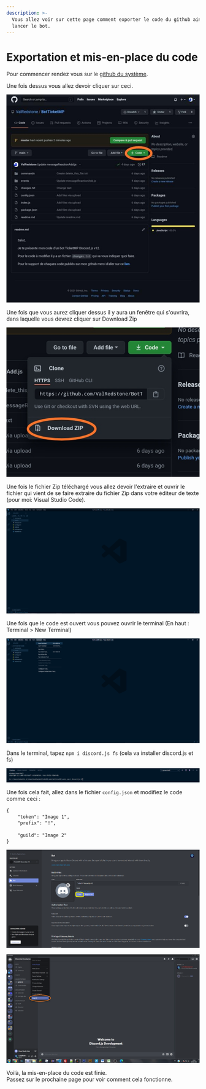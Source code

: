 ```yaml
---
description: >-
  Vous allez voir sur cette page comment exporter le code du github ainsi que de
  lancer le bot.
---
```


# Exportation et mis-en-place du code

Pour commencer rendez vous sur le [github du système](https://github.com/ValRedstone/BotTicketMP/tree/main).  
  
Une fois dessus vous allez devoir cliquer sur ceci.

![](../.gitbook/assets/image6.jpg)

Une fois que vous aurez cliquer dessus il y aura un fenêtre qui s'ouvrira, dans laquelle vous devrez cliquer sur Download Zip

![](../.gitbook/assets/image7.jpg)

Une fois le fichier Zip téléchargé vous allez devoir l'extraire et ouvrir le fichier qui vient de se faire extraire du fichier Zip dans votre éditeur de texte \(pour moi: Visual Studio Code\).

![](../.gitbook/assets/image8.png)

Une fois que le code est ouvert vous pouvez ouvrir le terminal \(En haut : Terminal &gt; New Terminal\)

![](../.gitbook/assets/image9.png)

Dans le terminal, tapez `npm i discord.js fs` \(cela va installer discord.js et fs\)

![](../.gitbook/assets/image10.png)

Une fois cela fait, allez dans le fichier `config.json` et modifiez le code comme ceci :

```text
{
    "token": "Image 1",
    "prefix": "!",

    "guild": "Image 2"
}
```

![](../.gitbook/assets/image11.png)

![](../.gitbook/assets/image12.png)

Voilà, la mis-en-place du code est finie.  
Passez sur le prochaine page pour voir comment cela fonctionne.

